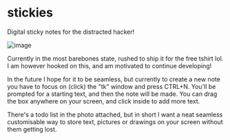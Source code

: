 # stickies
<p>Digital sticky notes for the distracted hacker!</p>

![image](https://github.com/user-attachments/assets/3ce1526e-edba-46ee-a943-95a9677ec67f)

<p>Currently in the most barebones state, rushed to ship it for the free tshirt lol. I am however hooked on this, and am motivated to continue developing!</p>

<p>In the future I hope for it to be seamless, but currently to create a new note you have to focus on (click) the "tk" window and press CTRL+N. You'll be prompted for a starting text, and then the note will be made. You can drag the box anywhere on your screen, and click inside to add more text.</p>

<p>There's a todo list in the photo attached, but in short I want a neat seamless customisable way to store text, pictures or drawings on your screen without them getting lost.</p>

